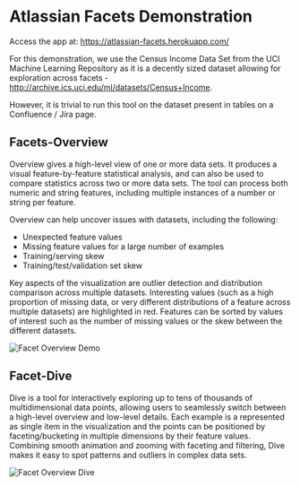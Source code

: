 # Atlassian Facets Demonstration

Access the app at: https://atlassian-facets.herokuapp.com/

For this demonstration, we use the Census Income Data Set from the UCI Machine Learning Repository as it is a decently sized dataset allowing for exploration across facets - http://archive.ics.uci.edu/ml/datasets/Census+Income.

However, it is trivial to run this tool on the dataset present in tables on a Confluence / Jira page.

## Facets-Overview

Overview gives a high-level view of one or more data sets. It produces a visual feature-by-feature statistical analysis, and can also be used to compare statistics across two or more data sets. The tool can process both numeric and string features, including multiple instances of a number or string per feature.

Overview can help uncover issues with datasets, including the following:

- Unexpected feature values
- Missing feature values for a large number of examples
- Training/serving skew
- Training/test/validation set skew

Key aspects of the visualization are outlier detection and distribution comparison across multiple datasets. Interesting values (such as a high proportion of missing data, or very different distributions of a feature across multiple datasets) are highlighted in red. Features can be sorted by values of interest such as the number of missing values or the skew between the different datasets.

![Facet Overview Demo](media/facet-overview.gif)

## Facet-Dive

Dive is a tool for interactively exploring up to tens of thousands of multidimensional data points, allowing users to seamlessly switch between a high-level overview and low-level details. Each example is a represented as single item in the visualization and the points can be positioned by faceting/bucketing in multiple dimensions by their feature values. Combining smooth animation and zooming with faceting and filtering, Dive makes it easy to spot patterns and outliers in complex data sets.

![Facet Overview Dive](media/facet-dive.gif)
